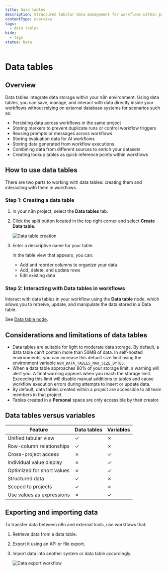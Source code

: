 ```yaml
---
title: Data tables
description: Structured tabular data management for workflows within project boundaries
contentType: overview
tags:
  - data tables
hide:
  - tags
status: beta
---
```


# Data tables 

## Overview

Data tables integrate data storage within your n8n environment. Using data tables, you can save, manage, and interact with data directly inside your workflows without relying on external database systems for scenarios such as:

- Persisting data across workflows in the same project
- Storing markers to prevent duplicate runs or control workflow triggers
- Reusing prompts or messages across workflows
- Storing evaluation data for AI workflows
- Storing data generated from workflow executions
- Combining data from different sources to enrich your datasets
- Creating lookup tables as quick reference points within workflows

## How to use data tables

There are two parts to working with data tables: creating them and interacting with them in workflows.

### Step 1: Creating a data table

1. In your n8n project, select the **Data tables** tab.
2. Click the split button located in the top right corner and select **Create Data table**.

    ![Data table creation](/_images/data/data-tables/create-data-table.png)

3. Enter a descriptive name for your table.
   
   In the table view that appears, you can:
   
   * Add and reorder columns to organize your data
   * Add, delete, and update rows
   * Edit existing data

### Step 2: Interacting with Data tables in workflows

Interact with data tables in your workflow using the **Data table** node, which allows you to retreive, update, and manipulate the data stored in a Data table.

See [Data table node](/integrations/builtin/core-nodes/n8n-nodes-base.datatable/index.md).

## Considerations and limitations of data tables

- Data tables are suitable for light to moderate data storage. By default, a data table can't contain more than 50MB of data. In self-hosted environments, you can increase this default size limit using the environment variable `N8N_DATA_TABLES_MAX_SIZE_BYTES`.
- When a data table approaches 80% of your storage limit, a warning will alert you. A final warning appears when you reach the storage limit. Exceeding this limit will disable manual additions to tables and cause workflow execution errors during attempts to insert or update data.
- By default, data tables created within a project are accessible to all team members in that project.
- Tables created in a **Personal** space are only accessible by their creator.

## Data tables versus variables

| Feature | Data tables | Variables |
|---------|-------------|-----------|
| Unified tabular view | ✓ | ✗ |
| Row-column relationships | ✓ | ✗ |
| Cross-project access | ✗ | ✓ |
| Individual value display | ✗ | ✓ |
| Optimized for short values | ✗ | ✓ |
| Structured data | ✓ | ✗ |
| Scoped to projects | ✓ | ✗ |
| Use values as expressions | ✗ | ✓ |

## Exporting and importing data

To transfer data between n8n and external tools, use workflows that:

1. Retrieve data from a data table.
2. Export it using an API or file export.
3. Import data into another system or data table accordingly.

    ![Data export workflow](/_images/data/data-tables/data-table-export.png)
